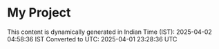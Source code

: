 # My Project

This content is dynamically generated in Indian Time (IST): 2025-04-02 04:58:36 IST
Converted to UTC: 2025-04-01 23:28:36 UTC
